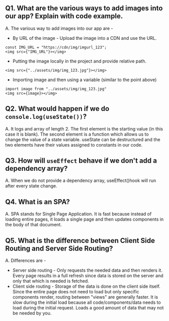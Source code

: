 ## Q1. What are the various ways to add images into our app? Explain with code example.
A. The various way to add images into our app are -
- By URL of the image - Upload the image into a CDN and use the URL.

```
const IMG_URL = "https://cdn/img/imgurl_123";
<img src={"IMG_URL"}></img>
```
- Putting the image locally in the project and provide relative path.

```
<img src={"../assets/img/img_123.jpg"}></img>
```
- Importing image and then using a variable (similar to the point above)

```
import image from "../assets/img/img_123.jpg"
<img src={image}></img>
```

## Q2. What would happen if we do `console.log(useState())`?
A. It logs and array of length 2. The first element is the starting value (in this case it is blank). The second element is a function which allows us to change the value of a state variable. useState can be destructured and the two elements have their values assigned to constants in our code.

## Q3. How will `useEffect` behave if we don't add a dependency array?
A. When we do not provide a dependency array, useEffect()hook will run after every state change.

## Q4. What is an SPA?
A. SPA stands for Single Page Application. It is fast because instead of loading entire pages, it loads a single page and then updates components in the body of that document.

## Q5. What is the difference between Client Side Routing and Server Side Routing?
A. Differences are -
- Server side routing - Only requests the needed data and then renders it. Every page results in a full refresh since data is stored on the server and only that which is needed is fetched.
- Client side routing - Storage of the data is done on the client side itself. Since the entire page does not need to load but only specific components render, routing between "views" are generally faster. It is slow during the initial load because all code/components/data needs to load during the initial request. Loads a good amount of data that may not be needed by you.